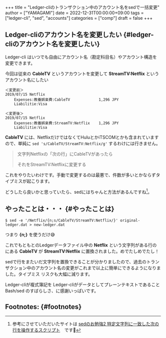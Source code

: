 +++
title = "Ledger-cliのトランザクション中のアカウント名をsedで一括変更"
author = ["YAMAGAMI"]
date = 2022-12-31T00:00:00+09:00
tags = ["ledger-cli", "sed", "accounts"]
categories = ["comp"]
draft = false
+++

## Ledger-cliのアカウント名を変更したい {#ledger-cliのアカウント名を変更したい}

Ledger-cli はいつでも自由にアカウント名（勘定科目名）やアカウント構造を変更できます。

今回は従来の ****CableTV**** というアカウントを変更して ****StreamTV:Netflix**** というアカウント名にしたい

```text
＜変更前＞
2019/07/15 Netflix
    Expenses:教養娯楽費:CableTV             1,296 JPY
    Liabilitie:Visa

＜変更後＞
2019/07/15 Netflix
    Expenses:教養娯楽費:StreamTV:Netflix    1,296 JPY
    Liabilitie:Visa
```

****CableTV**** には、NetflixだけではなくてHuluとかiTSCOMとかも含まれていますので、単純に `sed 's/CableTV/StreamTV:Netflix/g'` するわけには行きません。

> 文字列Netflixの「次の行」にCableTVがあったら
>
> それをStreamTV:Netflixに変更する

これをやりたいわけです。手動で変更するのは最悪で、件数が多いとかならずタイプミスが起こります。

どうしたら良いかと思っていたら、sedにはちゃんと方法があるんですね[^fn:1]。


## やったことは・・・ {#やったことは}

```text
$ sed -e '/Netflix/{n;s/CableTV/StreamTV:Netflix/}' original-ledger.dat > new-ledger.dat
```

つまり
****{n;}**** を使うだけ&#128517;

これでもともとのLedgerデータファイル中の
****Netflix**** という文字列がある行の<span style="color: red 次の行"></span>にある ****CableTV**** が ****StreamTV:Netflix**** に置換されました。めでたしめでたし！

sedで行をまたいだ文字列を置換できることが分かりましたので、過去のトランザクション中のアカウント名の変更がこれまで以上に簡単にできるようになりました。タイプミス リスクも大幅に減ります。

Ledger-cliが複式簿記を
Ledger-cliがデータとしてプレーンテキストであること
Bash/sed のすばらしさ、に感謝いっぱいです。


## Footnotes: {#footnotes}

[^fn:1]: 参考にさせていただいたサイトは [sedのお勉強2 特定文字列に一致した次の行を操作するスクリプト](<https://foxtrot0304.hatenablog.com/entry/2015/12/09/015537>)　です🙏
